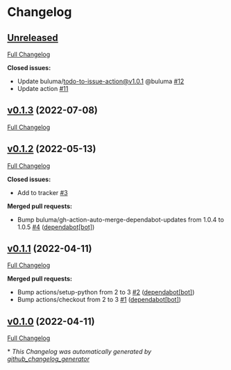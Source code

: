 # Changelog

## [Unreleased](https://github.com/buluma/ansible-role-nfs/tree/HEAD)

[Full Changelog](https://github.com/buluma/ansible-role-nfs/compare/v0.1.3...HEAD)

**Closed issues:**

- Update buluma/todo-to-issue-action@v1.0.1 @buluma [\#12](https://github.com/buluma/ansible-role-nfs/issues/12)
- Update action [\#11](https://github.com/buluma/ansible-role-nfs/issues/11)

## [v0.1.3](https://github.com/buluma/ansible-role-nfs/tree/v0.1.3) (2022-07-08)

[Full Changelog](https://github.com/buluma/ansible-role-nfs/compare/v0.1.2...v0.1.3)

## [v0.1.2](https://github.com/buluma/ansible-role-nfs/tree/v0.1.2) (2022-05-13)

[Full Changelog](https://github.com/buluma/ansible-role-nfs/compare/v0.1.1...v0.1.2)

**Closed issues:**

- Add to tracker [\#3](https://github.com/buluma/ansible-role-nfs/issues/3)

**Merged pull requests:**

- Bump buluma/gh-action-auto-merge-dependabot-updates from 1.0.4 to 1.0.5 [\#4](https://github.com/buluma/ansible-role-nfs/pull/4) ([dependabot[bot]](https://github.com/apps/dependabot))

## [v0.1.1](https://github.com/buluma/ansible-role-nfs/tree/v0.1.1) (2022-04-11)

[Full Changelog](https://github.com/buluma/ansible-role-nfs/compare/v0.1.0...v0.1.1)

**Merged pull requests:**

- Bump actions/setup-python from 2 to 3 [\#2](https://github.com/buluma/ansible-role-nfs/pull/2) ([dependabot[bot]](https://github.com/apps/dependabot))
- Bump actions/checkout from 2 to 3 [\#1](https://github.com/buluma/ansible-role-nfs/pull/1) ([dependabot[bot]](https://github.com/apps/dependabot))

## [v0.1.0](https://github.com/buluma/ansible-role-nfs/tree/v0.1.0) (2022-04-11)

[Full Changelog](https://github.com/buluma/ansible-role-nfs/compare/8958beaff02557fc7dde356e3f7ec1e9cd2ad705...v0.1.0)



\* *This Changelog was automatically generated by [github_changelog_generator](https://github.com/github-changelog-generator/github-changelog-generator)*
